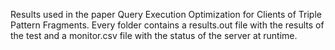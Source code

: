 Results used in the paper Query Execution Optimization for Clients of Triple Pattern Fragments.
Every folder contains a results.out file with the results of the test and a monitor.csv file with the status of the server at runtime.
